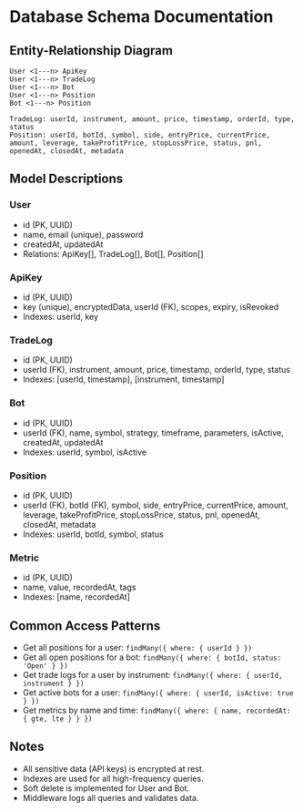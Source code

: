 # Database Schema Documentation

## Entity-Relationship Diagram

```
User <1---n> ApiKey
User <1---n> TradeLog
User <1---n> Bot
User <1---n> Position
Bot <1---n> Position

TradeLog: userId, instrument, amount, price, timestamp, orderId, type, status
Position: userId, botId, symbol, side, entryPrice, currentPrice, amount, leverage, takeProfitPrice, stopLossPrice, status, pnl, openedAt, closedAt, metadata
```

## Model Descriptions

### User
- id (PK, UUID)
- name, email (unique), password
- createdAt, updatedAt
- Relations: ApiKey[], TradeLog[], Bot[], Position[]

### ApiKey
- id (PK, UUID)
- key (unique), encryptedData, userId (FK), scopes, expiry, isRevoked
- Indexes: userId, key

### TradeLog
- id (PK, UUID)
- userId (FK), instrument, amount, price, timestamp, orderId, type, status
- Indexes: [userId, timestamp], [instrument, timestamp]

### Bot
- id (PK, UUID)
- userId (FK), name, symbol, strategy, timeframe, parameters, isActive, createdAt, updatedAt
- Indexes: userId, symbol, isActive

### Position
- id (PK, UUID)
- userId (FK), botId (FK), symbol, side, entryPrice, currentPrice, amount, leverage, takeProfitPrice, stopLossPrice, status, pnl, openedAt, closedAt, metadata
- Indexes: userId, botId, symbol, status

### Metric
- id (PK, UUID)
- name, value, recordedAt, tags
- Indexes: [name, recordedAt]

## Common Access Patterns

- Get all positions for a user: `findMany({ where: { userId } })`
- Get all open positions for a bot: `findMany({ where: { botId, status: 'Open' } })`
- Get trade logs for a user by instrument: `findMany({ where: { userId, instrument } })`
- Get active bots for a user: `findMany({ where: { userId, isActive: true } })`
- Get metrics by name and time: `findMany({ where: { name, recordedAt: { gte, lte } } })`

## Notes
- All sensitive data (API keys) is encrypted at rest.
- Indexes are used for all high-frequency queries.
- Soft delete is implemented for User and Bot.
- Middleware logs all queries and validates data. 
